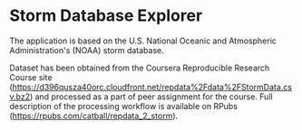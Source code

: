 # Storm Database Explorer

The application is based on the U.S. National Oceanic and Atmospheric Administration's (NOAA) storm database.

Dataset has been obtained from the 
Coursera Reproducible Research Course site (https://d396qusza40orc.cloudfront.net/repdata%2Fdata%2FStormData.csv.bz2) 
and processed as a part of peer assignment for the course. Full description of the processing workflow is available on RPubs (https://rpubs.com/catball/repdata_2_storm).

